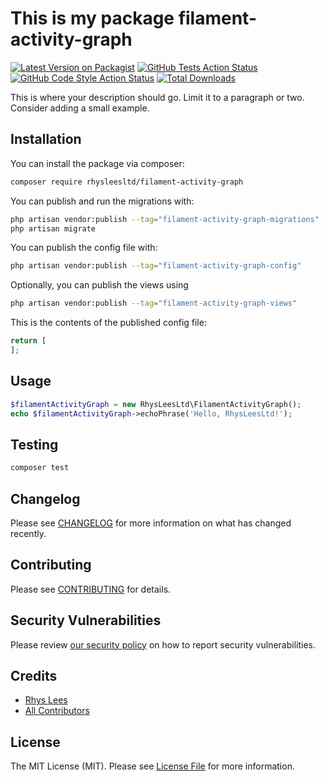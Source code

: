# This is my package filament-activity-graph

[![Latest Version on Packagist](https://img.shields.io/packagist/v/rhysleesltd/filament-activity-graph.svg?style=flat-square)](https://packagist.org/packages/rhysleesltd/filament-activity-graph)
[![GitHub Tests Action Status](https://img.shields.io/github/actions/workflow/status/rhysleesltd/filament-activity-graph/run-tests.yml?branch=main&label=tests&style=flat-square)](https://github.com/rhysleesltd/filament-activity-graph/actions?query=workflow%3Arun-tests+branch%3Amain)
[![GitHub Code Style Action Status](https://img.shields.io/github/actions/workflow/status/rhysleesltd/filament-activity-graph/fix-php-code-style-issues.yml?branch=main&label=code%20style&style=flat-square)](https://github.com/rhysleesltd/filament-activity-graph/actions?query=workflow%3A"Fix+PHP+code+styling"+branch%3Amain)
[![Total Downloads](https://img.shields.io/packagist/dt/rhysleesltd/filament-activity-graph.svg?style=flat-square)](https://packagist.org/packages/rhysleesltd/filament-activity-graph)



This is where your description should go. Limit it to a paragraph or two. Consider adding a small example.

## Installation

You can install the package via composer:

```bash
composer require rhysleesltd/filament-activity-graph
```

You can publish and run the migrations with:

```bash
php artisan vendor:publish --tag="filament-activity-graph-migrations"
php artisan migrate
```

You can publish the config file with:

```bash
php artisan vendor:publish --tag="filament-activity-graph-config"
```

Optionally, you can publish the views using

```bash
php artisan vendor:publish --tag="filament-activity-graph-views"
```

This is the contents of the published config file:

```php
return [
];
```

## Usage

```php
$filamentActivityGraph = new RhysLeesLtd\FilamentActivityGraph();
echo $filamentActivityGraph->echoPhrase('Hello, RhysLeesLtd!');
```

## Testing

```bash
composer test
```

## Changelog

Please see [CHANGELOG](CHANGELOG.md) for more information on what has changed recently.

## Contributing

Please see [CONTRIBUTING](.github/CONTRIBUTING.md) for details.

## Security Vulnerabilities

Please review [our security policy](../../security/policy) on how to report security vulnerabilities.

## Credits

- [Rhys Lees](https://github.com/RhysLeesLtd)
- [All Contributors](../../contributors)

## License

The MIT License (MIT). Please see [License File](LICENSE.md) for more information.
